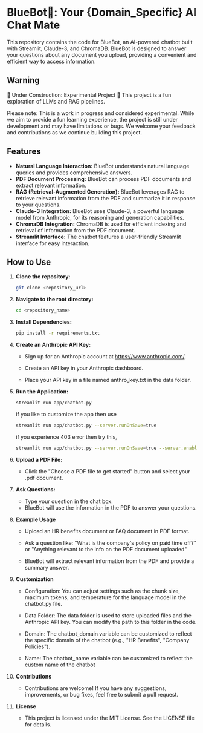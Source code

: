 # BlueBot🤖: Your {Domain_Specific} AI Chat Mate

This repository contains the code for BlueBot, an AI-powered chatbot built with Streamlit, Claude-3, and ChromaDB. BlueBot is designed to answer your questions about any document you upload, providing a convenient and efficient way to access information. 

## Warning

🚧 Under Construction: Experimental Project 🚧
This project is a fun exploration of LLMs and RAG pipelines.

Please note: This is a work in progress and considered experimental. While we aim to provide a fun learning experience, the project is still under development and may have limitations or bugs. We welcome your feedback and contributions as we continue building this project.

## Features

* **Natural Language Interaction:** BlueBot understands natural language queries and provides comprehensive answers.
* **PDF Document Processing:**  BlueBot can process PDF documents and extract relevant information.
* **RAG (Retrieval-Augmented Generation):**  BlueBot leverages RAG to retrieve relevant information from the PDF and summarize it in response to your questions.
* **Claude-3 Integration:**  BlueBot uses Claude-3, a powerful language model from Anthropic, for its reasoning and generation capabilities.
* **ChromaDB Integration:**  ChromaDB is used for efficient indexing and retrieval of information from the PDF document. 
* **Streamlit Interface:**  The chatbot features a user-friendly Streamlit interface for easy interaction. 

## How to Use

1. **Clone the repository:**
   ```bash
   git clone <repository_url>
   ```
   
2. **Navigate to the root directory:**
   ```bash
   cd <repository_name>
   ```
   
3. **Install Dependencies:**
   ```bash
   pip install -r requirements.txt
   ```
   
4. **Create an Anthropic API Key:**
   * Sign up for an Anthropic account at https://www.anthropic.com/.
   
   * Create an API key in your Anthropic dashboard.
   
   * Place your API key in a file named anthro_key.txt in the data folder.

5. **Run the Application:**
   ```bash
   streamlit run app/chatbot.py
   ```
   if you like to customize the app then use
   ```bash
   streamlit run app/chatbot.py --server.runOnSave=true
   ```
   if you experience 403 error then try this,
   ```bash
   streamlit run app/chatbot.py --server.runOnSave=true --server.enableXsrfProtection false
   ```

6. **Upload a PDF File:**
   * Click the "Choose a PDF file to get started" button and select your .pdf document.

7. **Ask Questions:**
   * Type your question in the chat box.
   * BlueBot will use the information in the PDF to answer your questions.

8. **Example Usage**
   * Upload an HR benefits document or FAQ document in PDF format.
   
   * Ask a question like: "What is the company's policy on paid time off?" or "Anything relevant to the info on the PDF document uploaded"
   
   * BlueBot will extract relevant information from the PDF and provide a summary answer.

9. **Customization**
   * Configuration: You can adjust settings such as the chunk size, maximum tokens, and temperature for the language model in the chatbot.py file.
   
   * Data Folder: The data folder is used to store uploaded files and the Anthropic API key. You can modify the path to this folder in the code.
   
   * Domain: The chatbot_domain variable can be customized to reflect the specific domain of the chatbot (e.g., "HR Benefits", "Company Policies").
   
   * Name: The chatbot_name variable can be customized to reflect the custom name of the chatbot

10. **Contributions**
    * Contributions are welcome! If you have any suggestions, improvements, or bug fixes, feel free to submit a pull request.

11. **License**
    * This project is licensed under the MIT License. See the LICENSE file for details.